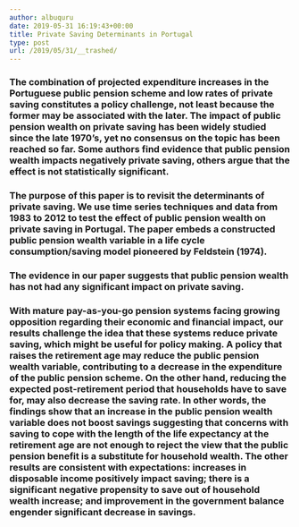 ```yaml
---
author: albuquru
date: 2019-05-31 16:19:43+00:00
title: Private Saving Determinants in Portugal
type: post
url: /2019/05/31/__trashed/
---
```





### The combination of projected expenditure increases in the Portuguese public pension scheme and low rates of private saving constitutes a policy challenge, not least because the former may be associated with the later. The impact of public pension wealth on private saving has been widely studied since the late 1970’s, yet no consensus on the topic has been reached so far. Some authors find evidence that public pension wealth impacts negatively private saving, others argue that the effect is not statistically significant.







### The purpose of this paper is to revisit the determinants of private saving. We use time series techniques and data from 1983 to 2012 to test the effect of public pension wealth on private saving in Portugal. The paper embeds a constructed public pension wealth variable in a life cycle consumption/saving model pioneered by Feldstein (1974).







### The evidence in our paper suggests that public pension wealth has not had any significant impact on private saving.







### With mature pay-as-you-go pension systems facing growing opposition regarding their economic and financial impact, our results challenge the idea that these systems reduce private saving, which might be useful for policy making.  A policy that raises the retirement age may reduce the public pension wealth variable, contributing to a decrease in the expenditure of the public pension scheme. On the other hand, reducing the expected post‐retirement period that households have to save for, may also decrease the saving rate.  In other words, the findings show that an increase in the public pension wealth variable does not boost savings suggesting that concerns with saving to cope with the length of the life expectancy at the retirement age are not enough to reject the view that the public pension benefit is a substitute for household wealth. The other results are consistent with expectations: increases in disposable income positively impact saving; there is a significant negative propensity to save out of household wealth increase; and improvement in the government balance engender significant decrease in savings.



